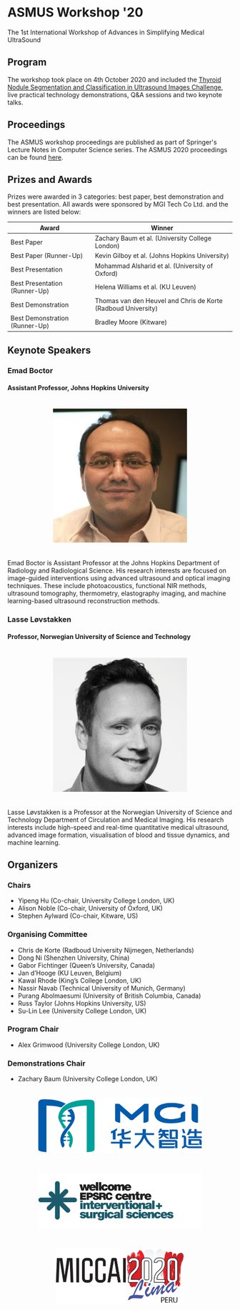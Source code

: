 # ASMUS Workshop '20

The 1st International Workshop of Advances in Simplifying Medical UltraSound

## Program

The workshop took place on 4th October 2020 and included the [Thyroid Nodule Segmentation and Classification in Ultrasound Images Challenge](https://www.google.com/url?q=https%3A%2F%2Ftn-scui2020.grand-challenge.org%2FHome%2F&sa=D&sntz=1&usg=AFQjCNEPKv8JHsTOMRNq-au54ZiJ79Y3vg), live practical technology demonstrations, Q&A sessions and two keynote talks.

## Proceedings

The ASMUS workshop proceedings are published as part of Springer's Lecture Notes in Computer Science series. The ASMUS 2020 proceedings can be found [here](https://www.springer.com/978-3-030-60333-5).

## Prizes and Awards

Prizes were awarded in 3 categories: best paper, best demonstration and best presentation. All awards were sponsored by MGI Tech Co Ltd. and the winners are listed below:


| Award                          | Winner                                                        |
| ------------------------------ | ------------------------------------------------------------- |
| Best Paper                     | Zachary Baum et al. (University College London)               |
| Best Paper (Runner-Up)         | Kevin Gilboy et al. (Johns Hopkins University)                |
| Best Presentation              | Mohammad Alsharid et al. (University of Oxford)               |
| Best Presentation (Runner-Up)  | Helena Williams et al. (KU Leuven)                            |
| Best Demonstration             | Thomas van den Heuvel and Chris de Korte (Radboud University) |
| Best Demonstration (Runner-Up) | Bradley Moore (Kitware)                                       |

## Keynote Speakers

### Emad Boctor

#### Assistant Professor, Johns Hopkins University


<div align=center>
  <img style="padding: 20px;" src="im/boctor2020.jpg" height=300px>
</div>

Emad Boctor is Assistant Professor at the Johns Hopkins Department of Radiology and Radiological Science. His research interests are focused on image-guided interventions using advanced ultrasound and optical imaging techniques. These include photoacoustics, functional NIR methods, ultrasound tomography, thermometry, elastography imaging, and machine learning-based ultrasound reconstruction methods.

### Lasse Løvstakken

#### Professor, Norwegian University of Science and Technology

<div align=center>
  <img style="padding: 20px;" src="im/lovstakken2020.jpg" height=300px>
</div>

Lasse Løvstakken is a Professor at the Norwegian University of Science and Technology Department of Circulation and Medical Imaging. His research interests include high-speed and real-time quantitative medical ultrasound, advanced image formation, visualisation of blood and tissue dynamics, and machine learning.

## Organizers

### Chairs
* Yipeng Hu (Co-chair, University College London, UK) 
* Alison Noble (Co-chair, University of Oxford, UK) 
* Stephen Aylward (Co-chair, Kitware, US) 

### Organising Committee
* Chris de Korte (Radboud University Nijmegen, Netherlands) 
* Dong Ni (Shenzhen University, China) 
* Gabor Fichtinger (Queen’s University, Canada) 
* Jan d’Hooge (KU Leuven, Belgium) 
* Kawal Rhode (King’s College London, UK) 
* Nassir Navab (Technical University of Munich, Germany) 
* Purang Abolmaesumi (University of British Columbia, Canada) 
* Russ Taylor (Johns Hopkins University, US) 
* Su-Lin Lee (University College London, UK) 

### Program Chair
* Alex Grimwood (University College London, UK)

### Demonstrations Chair
* Zachary Baum (University College London, UK)

<div align=center>
  <img style="padding: 20px;" src="im/mgi.png" height=125px><img style="padding: 20px;" src="im/weiss.png" height=125px>
</div>
<div align=center>
  <img style="padding: 20px;" src="im/miccai2020.png" height=125px>
</div>
